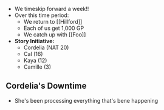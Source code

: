 - We timeskip forward a week!!
- Over this time period:
	- We return to [[Hillford]]
	- Each of us get 1,000 GP
	- We catch up with [[Foo]]
- **Story Initiative:**
	- Cordelia (NAT 20)
	- Cal (16)
	- Kaya (12)
	- Camille (3)
## Cordelia's Downtime
- She's been processing everything that's bene happening